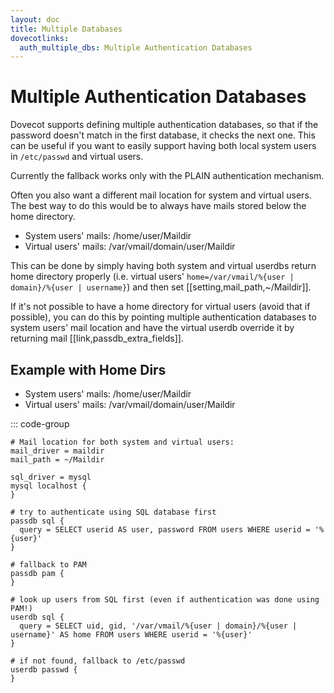```yaml
---
layout: doc
title: Multiple Databases
dovecotlinks:
  auth_multiple_dbs: Multiple Authentication Databases
---
```


# Multiple Authentication Databases

Dovecot supports defining multiple authentication databases, so that if the
password doesn't match in the first database, it checks the next one. This can
be useful if you want to easily support having both local system users in
`/etc/passwd` and virtual users.

Currently the fallback works only with the PLAIN authentication mechanism.

Often you also want a different mail location for system and virtual users. The
best way to do this would be to always have mails stored below the home
directory.

* System users' mails: /home/user/Maildir
* Virtual users' mails: /var/vmail/domain/user/Maildir

This can be done by simply having both system and virtual userdbs return home
directory properly (i.e. virtual users' `home=/var/vmail/%{user | domain}/%{user | username}`) and then set
[[setting,mail_path,~/Maildir]].

If it's not possible to have a home directory for virtual users (avoid that if
possible), you can do this by pointing multiple authentication databases
to system users' mail location and have the virtual userdb override it by
returning mail [[link,passdb_extra_fields]].

## Example with Home Dirs

* System users' mails: /home/user/Maildir
* Virtual users' mails: /var/vmail/domain/user/Maildir

::: code-group
```[dovecot.conf]
# Mail location for both system and virtual users:
mail_driver = maildir
mail_path = ~/Maildir

sql_driver = mysql
mysql localhost {
}

# try to authenticate using SQL database first
passdb sql {
  query = SELECT userid AS user, password FROM users WHERE userid = '%{user}'
}

# fallback to PAM
passdb pam {
}

# look up users from SQL first (even if authentication was done using PAM!)
userdb sql {
  query = SELECT uid, gid, '/var/vmail/%{user | domain}/%{user | username}' AS home FROM users WHERE userid = '%{user}'
}

# if not found, fallback to /etc/passwd
userdb passwd {
}
```

